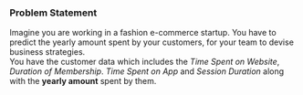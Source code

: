 ### Problem Statement<br/>
Imagine you are working in a fashion e-commerce startup. You have to predict the yearly amount spent by your customers, for
your team to devise business strategies. <br/>
You have the customer data which includes the *Time Spent on Website*, *Duration of Membership*. *Time Spent on App* and *Session
Duration* along with the **yearly amount** spent by them.
